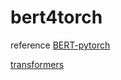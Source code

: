 # bert4torch

reference
[BERT-pytorch](https://github.com/codertimo/BERT-pytorch)

[transformers](https://github.com/huggingface/transformers)
